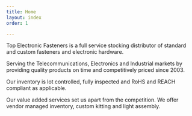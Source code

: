 ```yaml
---
title: Home
layout: index
order: 1

---
```

Top Electronic Fasteners is a full service stocking distributor of standard and custom fasteners and electronic hardware.  
  
Serving the Telecommunications, Electronics and Industrial markets by providing quality products on time and competitively priced since 2003.  
  
Our inventory is lot controlled, fully inspected and RoHS and REACH compliant as applicable.

Our value added services set us apart from the competition. We offer vendor managed inventory, custom kitting and light assembly.